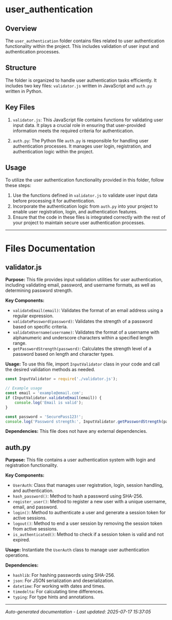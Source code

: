 # user_authentication

## Overview
The `user_authentication` folder contains files related to user authentication functionality within the project. This includes validation of user input and authentication processes.

## Structure
The folder is organized to handle user authentication tasks efficiently. It includes two key files: `validator.js` written in JavaScript and `auth.py` written in Python.

## Key Files
1. `validator.js`: This JavaScript file contains functions for validating user input data. It plays a crucial role in ensuring that user-provided information meets the required criteria for authentication.
   
2. `auth.py`: The Python file `auth.py` is responsible for handling user authentication processes. It manages user login, registration, and authentication logic within the project.

## Usage
To utilize the user authentication functionality provided in this folder, follow these steps:
1. Use the functions defined in `validator.js` to validate user input data before processing it for authentication.
2. Incorporate the authentication logic from `auth.py` into your project to enable user registration, login, and authentication features.
3. Ensure that the code in these files is integrated correctly with the rest of your project to maintain secure user authentication processes.

---

# Files Documentation

## validator.js

**Purpose:** This file provides input validation utilities for user authentication, including validating email, password, and username formats, as well as determining password strength.

**Key Components:**
- `validateEmail(email)`: Validates the format of an email address using a regular expression.
- `validatePassword(password)`: Validates the strength of a password based on specific criteria.
- `validateUsername(username)`: Validates the format of a username with alphanumeric and underscore characters within a specified length range.
- `getPasswordStrength(password)`: Calculates the strength level of a password based on length and character types.

**Usage:** To use this file, import `InputValidator` class in your code and call the desired validation methods as needed.

```javascript
const InputValidator = require('./validator.js');

// Example usage
const email = 'example@email.com';
if (InputValidator.validateEmail(email)) {
    console.log('Email is valid');
}

const password = 'SecurePass123!';
console.log('Password strength:', InputValidator.getPasswordStrength(password));
```

**Dependencies:** This file does not have any external dependencies.

## auth.py

**Purpose:** This file contains a user authentication system with login and registration functionality.

**Key Components:**
- `UserAuth`: Class that manages user registration, login, session handling, and authentication.
- `hash_password()`: Method to hash a password using SHA-256.
- `register_user()`: Method to register a new user with a unique username, email, and password.
- `login()`: Method to authenticate a user and generate a session token for active sessions.
- `logout()`: Method to end a user session by removing the session token from active sessions.
- `is_authenticated()`: Method to check if a session token is valid and not expired.

**Usage:** Instantiate the `UserAuth` class to manage user authentication operations.

**Dependencies:**
- `hashlib`: For hashing passwords using SHA-256.
- `json`: For JSON serialization and deserialization.
- `datetime`: For working with dates and times.
- `timedelta`: For calculating time differences.
- `typing`: For type hints and annotations.

---
*Auto-generated documentation - Last updated: 2025-07-17 15:37:05*
